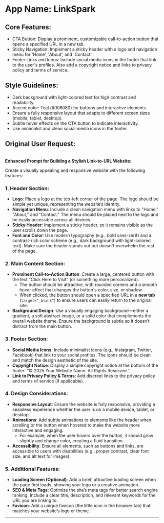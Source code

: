 # **App Name**: LinkSpark

## Core Features:

- CTA Button: Display a prominent, customizable call-to-action button that opens a specified URL in a new tab.
- Sticky Navigation: Implement a sticky header with a logo and navigation menu for 'Home', 'About', and 'Contact'.
- Footer Links and Icons: Include social media icons in the footer that link to the user's profiles. Also add a copyright notice and links to privacy policy and terms of service.

## Style Guidelines:

- Dark background with light-colored text for high contrast and readability.
- Accent color: Teal (#008080) for buttons and interactive elements.
- Ensure a fully responsive layout that adapts to different screen sizes (mobile, tablet, desktop).
- Subtle hover effects on the CTA button to indicate interactivity.
- Use minimalist and clean social media icons in the footer.

## Original User Request:
\
**Enhanced Prompt for Building a Stylish Link-to-URL Website:**

Create a visually appealing and responsive website with the following features:

### **1. Header Section:**
   - **Logo**: Place a logo at the top-left corner of the page. The logo should be simple yet unique, representing the website’s identity.
   - **Navigation Menu**: Include a clean navigation menu with links to "Home," "About," and "Contact." The menu should be placed next to the logo and be easily accessible across all devices.
   - **Sticky Header**: Implement a sticky header, so it remains visible as the user scrolls down the page.
   - **Font and Color**: Use modern typography (e.g., bold sans-serif) and a contrast-rich color scheme (e.g., dark background with light-colored text). Make sure the header stands out but doesn't overwhelm the rest of the page.

### **2. Main Content Section:**
   - **Prominent Call-to-Action Button**: Create a large, centered button with the text “Click Here to Visit” (or something more personalized). 
     - The button should be attractive, with rounded corners and a smooth hover effect that changes the button's color, size, or shadow.
     - When clicked, the button should open a specified URL in a **new tab** (`target="_blank"`) to ensure users can easily return to the original site.
   - **Background Design**: Use a visually engaging background—either a gradient, a soft abstract image, or a solid color that complements the overall website theme. Ensure the background is subtle so it doesn’t distract from the main button.

### **3. Footer Section:**
   - **Social Media Icons**: Include minimalist icons (e.g., Instagram, Twitter, Facebook) that link to your social profiles. The icons should be clean and match the design aesthetic of the site.
   - **Copyright Notice**: Display a simple copyright notice at the bottom of the footer: “© 2025 Your Website Name. All Rights Reserved.”
   - **Link to Privacy Policy & Terms**: Add discreet links to the privacy policy and terms of service (if applicable).

### **4. Design Considerations:**
   - **Responsive Layout**: Ensure the website is fully responsive, providing a seamless experience whether the user is on a mobile device, tablet, or desktop.
   - **Animations**: Add subtle animations to elements like the header when scrolling or the button when hovered to make the website more interactive and engaging.
     - For example, when the user hovers over the button, it should grow slightly and change color, creating a fluid transition.
   - **Accessibility**: Ensure all elements, such as buttons and links, are accessible to users with disabilities (e.g., proper contrast, clear font size, and alt text for images).
   
### **5. Additional Features:**
   - **Loading Screen (Optional)**: Add a brief, attractive loading screen when the page first loads, showing your logo or a creative animation.
   - **SEO & Meta Tags**: Optimize the site’s meta tags for better search engine ranking. Include a clear title, description, and relevant keywords for the URL you are linking to.
   - **Favicon**: Add a unique favicon (the little icon in the browser tab) that matches your website’s logo or theme.

---
  